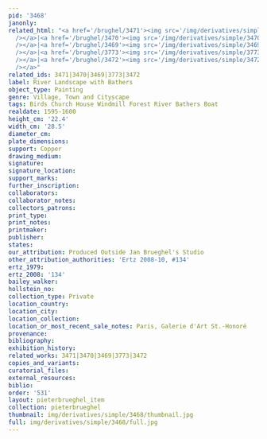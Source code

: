 ```yaml
---
pid: '3468'
janonly: 
related_html: "<a href='/brughel/3471'><img src='/img/derivatives/simple/3471/thumbnail.jpg'
  /></a>|<a href='/brughel/3470'><img src='/img/derivatives/simple/3470/thumbnail.jpg'
  /></a>|<a href='/brughel/3469'><img src='/img/derivatives/simple/3469/thumbnail.jpg'
  /></a>|<a href='/brughel/3773'><img src='/img/derivatives/simple/3773/thumbnail.jpg'
  /></a>|<a href='/brughel/3472'><img src='/img/derivatives/simple/3472/thumbnail.jpg'
  /></a>"
related_ids: 3471|3470|3469|3773|3472
label: River Landscape with Bathers
object_type: Painting
genre: Village, Town and Cityscape
tags: Birds Church House Windmill Forest River Bathers Boat
realdate: 1595-1600
height_cm: '22.4'
width_cm: '28.5'
diameter_cm: 
plate_dimensions: 
support: Copper
drawing_medium: 
signature: 
signature_location: 
support_marks: 
further_inscription: 
collaborators: 
collaborator_notes: 
collectors_patrons: 
print_type: 
print_notes: 
printmaker: 
publisher: 
states: 
our_attribution: Produced Outside Jan Brueghel's Studio
other_attribution_authorities: 'Ertz 2008-10, #134'
ertz_1979: 
ertz_2008: '134'
bailey_walker: 
hollstein_no: 
collection_type: Private
location_country: 
location_city: 
location_collection: 
location_or_most_recent_sale_notes: Paris, Galerie d'Art St.-Honoré
provenance: 
bibliography: 
exhibition_history: 
related_works: 3471|3470|3469|3773|3472
copies_and_variants: 
curatorial_files: 
external_resources: 
biblio: 
order: '531'
layout: pieterbrueghel_item
collection: pieterbrueghel
thumbnail: img/derivatives/simple/3468/thumbnail.jpg
full: img/derivatives/simple/3468/full.jpg
---
```

